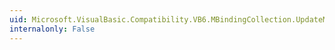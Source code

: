 ```yaml
---
uid: Microsoft.VisualBasic.Compatibility.VB6.MBindingCollection.UpdateMode
internalonly: False
---
```


